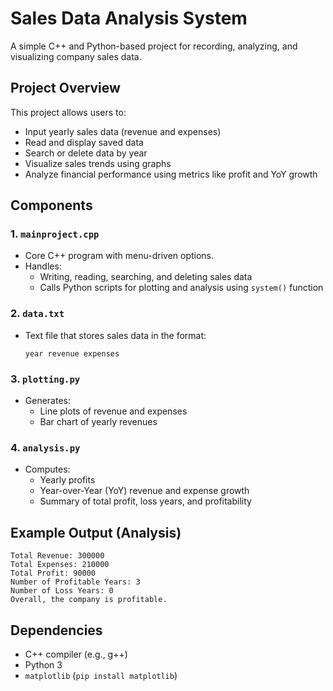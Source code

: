 # Sales Data Analysis System

A simple C++ and Python-based project for recording, analyzing, and visualizing company sales data.

## Project Overview
This project allows users to:
- Input yearly sales data (revenue and expenses)
- Read and display saved data
- Search or delete data by year
- Visualize sales trends using graphs
- Analyze financial performance using metrics like profit and YoY growth

## Components
### 1. `mainproject.cpp`
- Core C++ program with menu-driven options.
- Handles:
  - Writing, reading, searching, and deleting sales data
  - Calls Python scripts for plotting and analysis using `system()` function

### 2. `data.txt`
- Text file that stores sales data in the format:
  ```
  year revenue expenses
  ```

### 3. `plotting.py`
- Generates:
  - Line plots of revenue and expenses
  - Bar chart of yearly revenues

### 4. `analysis.py`
- Computes:
  - Yearly profits
  - Year-over-Year (YoY) revenue and expense growth
  - Summary of total profit, loss years, and profitability

## Example Output (Analysis)
```
Total Revenue: 300000
Total Expenses: 210000
Total Profit: 90000
Number of Profitable Years: 3
Number of Loss Years: 0
Overall, the company is profitable.
```

## Dependencies
- C++ compiler (e.g., g++)
- Python 3
- `matplotlib` (`pip install matplotlib`)
